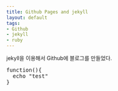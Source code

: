 ```yaml
---
title: Github Pages and jekyll
layout: default
tags:
- Github
- jekyll
- ruby
---
```


jekyll을 이용해서  Github에 블로그를 만들었다.
<pre class="prettyprint linenums languague-php">
function(){
  echo "test"
}
</pre>